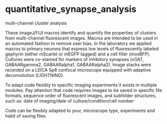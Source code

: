 # quantitative_synapse_analysis
 multi-channel cluster analysis


These imageJ/FIJI macros identify and quantify the properties of clusters from multi-channel fluorescent images. Macros are intended to be used in an automated fashion to remove user bias. In the laboratory we applied macros to primary neurons that express low levels of fluorescently labeled gephyrin (either mScarlet or mEGFP tagged) and a cell filler (moxBFP). Cultures were co-stained for markers of inhibitory synapses (vGAT, GABAARgamma2, GABAARalpha1, GABAARalpha2). Image stacks were recorded on a LEICA Sp8 confocal microscope equipped with adaptive deconvolution (LIGHTNING). 

To adapt code flexibly to specific imaging experiments it exists in multiple modules. Pay attention that code requires images to be saved in specific file formats, sequence order of fluorescent images, and subfolder structures, such as:
date of imaging/date of culture/condition/cell number

Code can be flexibly adapted to your, microscope type, experiments and habit of saving files. 
